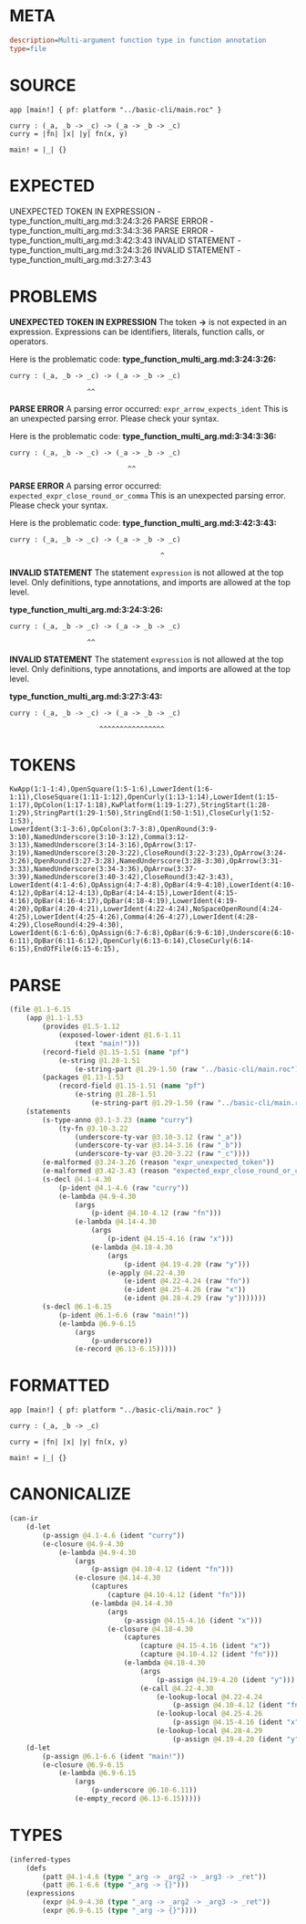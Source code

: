 # META
~~~ini
description=Multi-argument function type in function annotation
type=file
~~~
# SOURCE
~~~roc
app [main!] { pf: platform "../basic-cli/main.roc" }

curry : (_a, _b -> _c) -> (_a -> _b -> _c)
curry = |fn| |x| |y| fn(x, y)

main! = |_| {}
~~~
# EXPECTED
UNEXPECTED TOKEN IN EXPRESSION - type_function_multi_arg.md:3:24:3:26
PARSE ERROR - type_function_multi_arg.md:3:34:3:36
PARSE ERROR - type_function_multi_arg.md:3:42:3:43
INVALID STATEMENT - type_function_multi_arg.md:3:24:3:26
INVALID STATEMENT - type_function_multi_arg.md:3:27:3:43
# PROBLEMS
**UNEXPECTED TOKEN IN EXPRESSION**
The token **->** is not expected in an expression.
Expressions can be identifiers, literals, function calls, or operators.

Here is the problematic code:
**type_function_multi_arg.md:3:24:3:26:**
```roc
curry : (_a, _b -> _c) -> (_a -> _b -> _c)
```
                       ^^


**PARSE ERROR**
A parsing error occurred: `expr_arrow_expects_ident`
This is an unexpected parsing error. Please check your syntax.

Here is the problematic code:
**type_function_multi_arg.md:3:34:3:36:**
```roc
curry : (_a, _b -> _c) -> (_a -> _b -> _c)
```
                                 ^^


**PARSE ERROR**
A parsing error occurred: `expected_expr_close_round_or_comma`
This is an unexpected parsing error. Please check your syntax.

Here is the problematic code:
**type_function_multi_arg.md:3:42:3:43:**
```roc
curry : (_a, _b -> _c) -> (_a -> _b -> _c)
```
                                         ^


**INVALID STATEMENT**
The statement `expression` is not allowed at the top level.
Only definitions, type annotations, and imports are allowed at the top level.

**type_function_multi_arg.md:3:24:3:26:**
```roc
curry : (_a, _b -> _c) -> (_a -> _b -> _c)
```
                       ^^


**INVALID STATEMENT**
The statement `expression` is not allowed at the top level.
Only definitions, type annotations, and imports are allowed at the top level.

**type_function_multi_arg.md:3:27:3:43:**
```roc
curry : (_a, _b -> _c) -> (_a -> _b -> _c)
```
                          ^^^^^^^^^^^^^^^^


# TOKENS
~~~zig
KwApp(1:1-1:4),OpenSquare(1:5-1:6),LowerIdent(1:6-1:11),CloseSquare(1:11-1:12),OpenCurly(1:13-1:14),LowerIdent(1:15-1:17),OpColon(1:17-1:18),KwPlatform(1:19-1:27),StringStart(1:28-1:29),StringPart(1:29-1:50),StringEnd(1:50-1:51),CloseCurly(1:52-1:53),
LowerIdent(3:1-3:6),OpColon(3:7-3:8),OpenRound(3:9-3:10),NamedUnderscore(3:10-3:12),Comma(3:12-3:13),NamedUnderscore(3:14-3:16),OpArrow(3:17-3:19),NamedUnderscore(3:20-3:22),CloseRound(3:22-3:23),OpArrow(3:24-3:26),OpenRound(3:27-3:28),NamedUnderscore(3:28-3:30),OpArrow(3:31-3:33),NamedUnderscore(3:34-3:36),OpArrow(3:37-3:39),NamedUnderscore(3:40-3:42),CloseRound(3:42-3:43),
LowerIdent(4:1-4:6),OpAssign(4:7-4:8),OpBar(4:9-4:10),LowerIdent(4:10-4:12),OpBar(4:12-4:13),OpBar(4:14-4:15),LowerIdent(4:15-4:16),OpBar(4:16-4:17),OpBar(4:18-4:19),LowerIdent(4:19-4:20),OpBar(4:20-4:21),LowerIdent(4:22-4:24),NoSpaceOpenRound(4:24-4:25),LowerIdent(4:25-4:26),Comma(4:26-4:27),LowerIdent(4:28-4:29),CloseRound(4:29-4:30),
LowerIdent(6:1-6:6),OpAssign(6:7-6:8),OpBar(6:9-6:10),Underscore(6:10-6:11),OpBar(6:11-6:12),OpenCurly(6:13-6:14),CloseCurly(6:14-6:15),EndOfFile(6:15-6:15),
~~~
# PARSE
~~~clojure
(file @1.1-6.15
	(app @1.1-1.53
		(provides @1.5-1.12
			(exposed-lower-ident @1.6-1.11
				(text "main!")))
		(record-field @1.15-1.51 (name "pf")
			(e-string @1.28-1.51
				(e-string-part @1.29-1.50 (raw "../basic-cli/main.roc"))))
		(packages @1.13-1.53
			(record-field @1.15-1.51 (name "pf")
				(e-string @1.28-1.51
					(e-string-part @1.29-1.50 (raw "../basic-cli/main.roc"))))))
	(statements
		(s-type-anno @3.1-3.23 (name "curry")
			(ty-fn @3.10-3.22
				(underscore-ty-var @3.10-3.12 (raw "_a"))
				(underscore-ty-var @3.14-3.16 (raw "_b"))
				(underscore-ty-var @3.20-3.22 (raw "_c"))))
		(e-malformed @3.24-3.26 (reason "expr_unexpected_token"))
		(e-malformed @3.42-3.43 (reason "expected_expr_close_round_or_comma"))
		(s-decl @4.1-4.30
			(p-ident @4.1-4.6 (raw "curry"))
			(e-lambda @4.9-4.30
				(args
					(p-ident @4.10-4.12 (raw "fn")))
				(e-lambda @4.14-4.30
					(args
						(p-ident @4.15-4.16 (raw "x")))
					(e-lambda @4.18-4.30
						(args
							(p-ident @4.19-4.20 (raw "y")))
						(e-apply @4.22-4.30
							(e-ident @4.22-4.24 (raw "fn"))
							(e-ident @4.25-4.26 (raw "x"))
							(e-ident @4.28-4.29 (raw "y")))))))
		(s-decl @6.1-6.15
			(p-ident @6.1-6.6 (raw "main!"))
			(e-lambda @6.9-6.15
				(args
					(p-underscore))
				(e-record @6.13-6.15)))))
~~~
# FORMATTED
~~~roc
app [main!] { pf: platform "../basic-cli/main.roc" }

curry : (_a, _b -> _c)

curry = |fn| |x| |y| fn(x, y)

main! = |_| {}
~~~
# CANONICALIZE
~~~clojure
(can-ir
	(d-let
		(p-assign @4.1-4.6 (ident "curry"))
		(e-closure @4.9-4.30
			(e-lambda @4.9-4.30
				(args
					(p-assign @4.10-4.12 (ident "fn")))
				(e-closure @4.14-4.30
					(captures
						(capture @4.10-4.12 (ident "fn")))
					(e-lambda @4.14-4.30
						(args
							(p-assign @4.15-4.16 (ident "x")))
						(e-closure @4.18-4.30
							(captures
								(capture @4.15-4.16 (ident "x"))
								(capture @4.10-4.12 (ident "fn")))
							(e-lambda @4.18-4.30
								(args
									(p-assign @4.19-4.20 (ident "y")))
								(e-call @4.22-4.30
									(e-lookup-local @4.22-4.24
										(p-assign @4.10-4.12 (ident "fn")))
									(e-lookup-local @4.25-4.26
										(p-assign @4.15-4.16 (ident "x")))
									(e-lookup-local @4.28-4.29
										(p-assign @4.19-4.20 (ident "y")))))))))))
	(d-let
		(p-assign @6.1-6.6 (ident "main!"))
		(e-closure @6.9-6.15
			(e-lambda @6.9-6.15
				(args
					(p-underscore @6.10-6.11))
				(e-empty_record @6.13-6.15)))))
~~~
# TYPES
~~~clojure
(inferred-types
	(defs
		(patt @4.1-4.6 (type "_arg -> _arg2 -> _arg3 -> _ret"))
		(patt @6.1-6.6 (type "_arg -> {}")))
	(expressions
		(expr @4.9-4.30 (type "_arg -> _arg2 -> _arg3 -> _ret"))
		(expr @6.9-6.15 (type "_arg -> {}"))))
~~~
